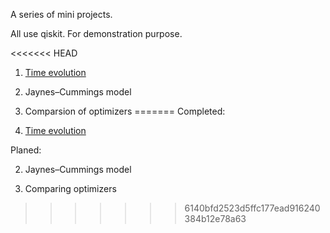 A series of mini projects.

All use qiskit. For demonstration purpose.

<<<<<<< HEAD
1. [Time evolution](./projects/1_evolution/time_evolution.md)

2. Jaynes–Cummings model

3. Comparsion of optimizers
=======
Completed:

1. [Time evolution](./time_evolution.md)

Planed:

2. Jaynes–Cummings model

3. Comparing optimizers
>>>>>>> 6140bfd2523d5ffc177ead916240384b12e78a63
